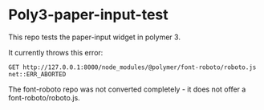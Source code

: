 # Poly3-paper-input-test

This repo tests the paper-input widget in polymer 3.

It currently throws this error:

```
GET http://127.0.0.1:8000/node_modules/@polymer/font-roboto/roboto.js net::ERR_ABORTED
```

The font-roboto repo was not converted completely - it does not offer a font-roboto/roboto.js.